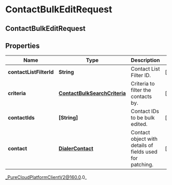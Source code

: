 # ContactBulkEditRequest

## ContactBulkEditRequest

## Properties

|Name | Type | Description | Notes|
|------------ | ------------- | ------------- | -------------|
| **contactListFilterId** | **String** | Contact List Filter ID. | [optional] |
| **criteria** | [**ContactBulkSearchCriteria**](ContactBulkSearchCriteria) | Criteria to filter the contacts by. | [optional] |
| **contactIds** | **[String]** | Contact IDs to be bulk edited. | [optional] |
| **contact** | [**DialerContact**](DialerContact) | Contact object with details of fields used for patching. | [optional] |



_PureCloudPlatformClientV2@160.0.0_
